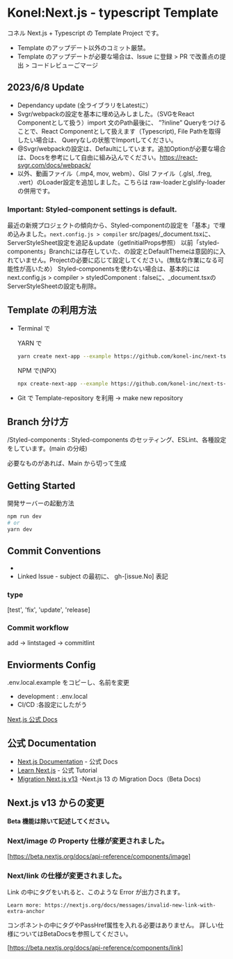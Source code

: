 # Konel:Next.js - typescript Template

コネル Next.js + Typescript の Template Project です。

- Template のアップデート以外のコミット厳禁。
- Template のアップデートが必要な場合は、Issue に登録 > PR で改善点の提出 > コードレビューごマージ


## 2023/6/8 Update
- Dependancy update (全ライブラリをLatestに）
- Svgr/webpackの設定を基本に埋め込みしました。（SVGをReact Componentとして扱う）import 文のPath最後に、
”?inline” Queryをつけることで、React Componentとして扱えます（Typescript), File Pathを取得したい場合は、
Queryなしの状態でImportしてください。
- @Svgr/webpackの設定は、Defaultにしています。追加Optionが必要な場合は、Docsを参考にして自由に組み込んでください。https://react-svgr.com/docs/webpack/
- 以外、動画ファイル（.mp4, mov, webm）、Glsl ファイル（.glsl, .freg, .vert）のLoader設定を追加しました。こちらは raw-loaderとglslify-loaderの併用です。

### Important: Styled-component settings is default.
最近の新規プロジェクトの傾向から、Styled-componentの設定を「基本」で埋め込みました。``next.config.js > compiler``
src/pages/_document.tsxに、ServerStyleSheet設定を追記＆update（getInitialProps参照）
以前「styled-components」Branchには存在していた、<ThemeProvider>の設定とDefaultThemeは意図的に入れていません。Projectの必要に応じて設定してください。(無駄な作業になる可能性が高いため）
Styled-componentsを使わない場合は、基本的にはnext.config.js > compiler > styledComponent : falseに、_document.tsxのServerStyleSheetの設定も削除。
  
## Template の利用方法

- Terminal で

  YARN で

  ```bash
  yarn create next-app --example https://github.com/konel-inc/next-ts-template [APP_NAME]
  ```

  NPM で(NPX)

  ```bash
  npx create-next-app --example https://github.com/konel-inc/next-ts-template [APP_NAME]
  ```

- Git で Template-repository を利用 -> make new repository

## Branch 分け方

/Styled-components : Styled-components のセッティング、ESLint、各種設定をしています。(main の分岐)

必要なものがあれば、Main から切って生成

## Getting Started

開発サーバーの起動方法

```bash
npm run dev
# or
yarn dev
```

## Commit Conventions

- [type]: [subject]
- Linked Issue - subject の最初に、 gh-[issue.No] 表記

### type

[test', 'fix', 'update', 'release]

### Commit workflow

add -> lintstaged -> commitlint

## Enviorments Config

.env.local.example をコピーし、名前を変更

- development : .env.local
- CI/CD :各設定にしたがう

[Next.js 公式 Docs](https://nextjs.org/docs/basic-features/environment-variables)

## 公式 Documentation

- [Next.js Documentation](https://nextjs.org/docs) - 公式 Docs
- [Learn Next.js](https://nextjs.org/learn) - 公式 Tutorial
- [Migration Next.js v13](https://beta.nextjs.org/docs/upgrade-guide) -Next.js 13 の Migration Docs（Beta Docs)

## Next.js v13 からの変更

**Beta 機能は除いて記述してください。**

### Next/image の Property 仕様が変更されました。

[https://beta.nextjs.org/docs/api-reference/components/image]

### Next/link の仕様が変更されました。

Link の中に<a>タグをいれると、このような Error が出力されます。

```Error: Invalid <Link> with <a> child. Please remove <a> or use <Link legacyBehavior>.
Learn more: https://nextjs.org/docs/messages/invalid-new-link-with-extra-anchor
```

<Link>コンポネントの中に<a>タグやPassHref属性を入れる必要はありません。
詳しい仕様についてはBetaDocsを参照してください。

[https://beta.nextjs.org/docs/api-reference/components/link]
